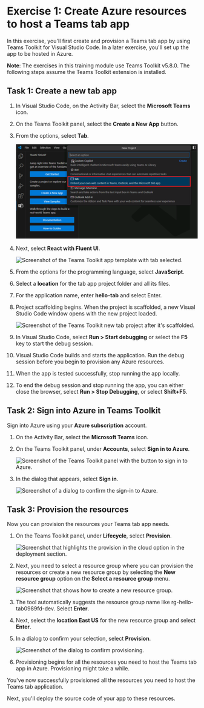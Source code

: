 # Exercise 1: Create Azure resources to host a Teams tab app

In this exercise, you'll first create and provision a Teams tab app by using Teams Toolkit for Visual Studio Code. In a later exercise, you'll set up the app to be hosted in Azure.

**Note**:  The exercises in this training module use Teams Toolkit v5.8.0. The following steps assume the Teams Toolkit extension is installed.

## Task 1: Create a new tab app

1. In Visual Studio Code, on the Activity Bar, select the **Microsoft Teams** icon.

1. On the Teams Toolkit panel, select the **Create a New App** button.

1. From the options, select **Tab**.

    ![Screenshot of the Teams Toolkit option to tab app.](../../media/create-teams-tab-app.png)

1. Next, select **React with Fluent UI**.

    ![Screenshot of the Teams Toolkit app template with tab selected.](../../media/create-teams-tab-react.png)

1. From the options for the programming language, select **JavaScript**.

1. Select a **location** for the tab app project folder and all its files.

1. For the application name, enter **hello-tab** and select Enter.

1. Project scaffolding begins. When the project is scaffolded, a new Visual Studio Code window opens with the new project loaded.

    ![Screenshot of the Teams Toolkit new tab project after it's scaffolded.](../../media/new-tab-project.png)

1. In Visual Studio Code, select **Run > Start debugging** or select the **F5** key to start the debug session.

1. Visual Studio Code builds and starts the application. Run the debug session before you begin to provision any Azure resources.

1. When the app is tested successfully, stop running the app locally.

1. To end the debug session and stop running the app, you can either close the browser, select **Run > Stop Debugging**, or select **Shift+F5**.

## Task 2: Sign into Azure in Teams Toolkit

Sign into Azure using your **Azure subscription** account.

1. On the Activity Bar, select the **Microsoft Teams** icon.

1. On the Teams Toolkit panel, under **Accounts**, select **Sign in to Azure**.

    ![Screenshot of the Teams Toolkit panel with the button to sign in to Azure.](../../media/sign-into-azure.png)

1. In the dialog that appears, select **Sign in**.

    ![Screenshot of a dialog to confirm the sign-in to Azure.](../../media/sign-into-azure-alert.png)

## Task 3: Provision the resources

Now you can provision the resources your Teams tab app needs.

1. On the Teams Toolkit panel, under **Lifecycle**, select **Provision**.

    ![Screenshot that highlights the provision in the cloud option in the deployment section.](../../media/provision-start.png)

1. Next, you need to select a resource group where you can provision the resources or create a new resource group by selecting the **New resource group** option on the **Select a resource group** menu.

    ![Screenshot that shows how to create a new resource group.](../../media/resource-group.png)

1. The tool automatically suggests the resource group name like rg-hello-tab0989fd-dev. Select **Enter**.

1. Next, select the **location East US** for the new resource group and select **Enter**.

1. In a dialog to confirm your selection, select **Provision**.

    ![Screenshot of the dialog to confirm provisioning.](../../media/provision-confirm.png)

1. Provisioning begins for all the resources you need to host the Teams tab app in Azure. Provisioning might take a while.

You've now successfully provisioned all the resources you need to host the Teams tab application.

Next, you'll deploy the source code of your app to these resources.
